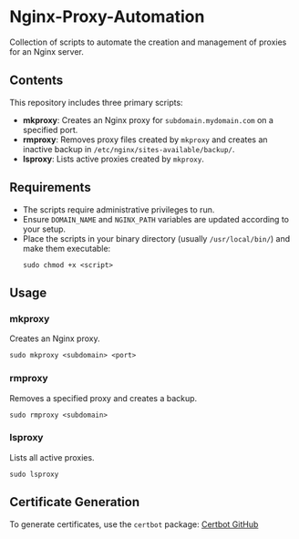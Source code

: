 # Nginx-Proxy-Automation

Collection of scripts to automate the creation and management of proxies for an Nginx server.

## Contents

This repository includes three primary scripts:

- **mkproxy**: Creates an Nginx proxy for `subdomain.mydomain.com` on a specified port.
- **rmproxy**: Removes proxy files created by `mkproxy` and creates an inactive backup in `/etc/nginx/sites-available/backup/`.
- **lsproxy**: Lists active proxies created by `mkproxy`.

## Requirements

- The scripts require administrative privileges to run.
- Ensure `DOMAIN_NAME` and `NGINX_PATH` variables are updated according to your setup.
- Place the scripts in your binary directory (usually `/usr/local/bin/`) and make them executable:
  ```shell
  sudo chmod +x <script>
  ```

## Usage

### mkproxy

Creates an Nginx proxy.
```shell
sudo mkproxy <subdomain> <port>
```

### rmproxy

Removes a specified proxy and creates a backup.
```shell
sudo rmproxy <subdomain>
```

### lsproxy

Lists all active proxies.
```shell
sudo lsproxy
```

## Certificate Generation

To generate certificates, use the `certbot` package:
[Certbot GitHub](https://github.com/certbot)
